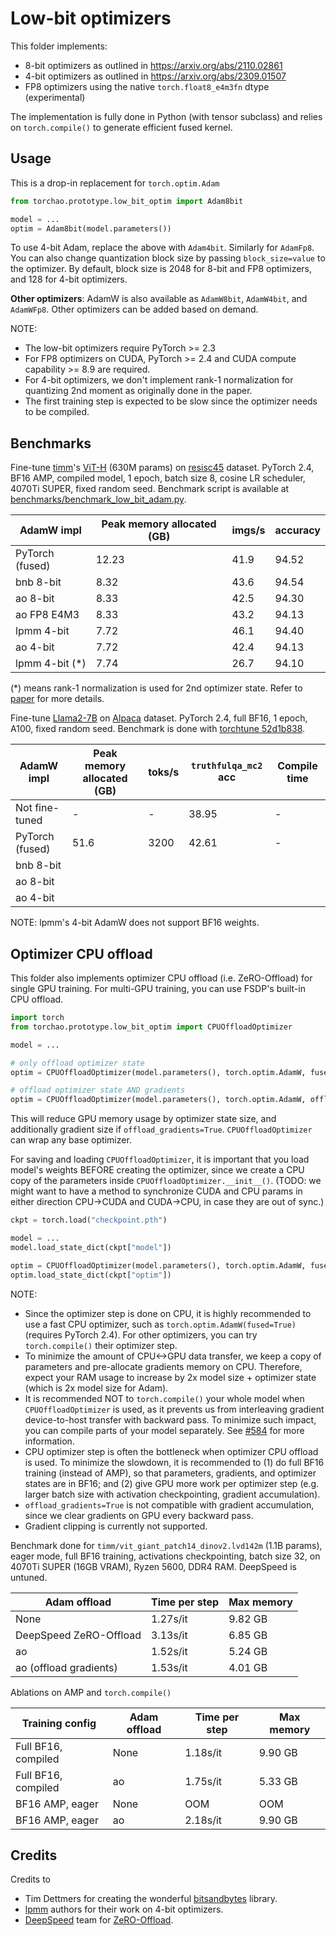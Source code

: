 # Low-bit optimizers

This folder implements:

- 8-bit optimizers as outlined in https://arxiv.org/abs/2110.02861
- 4-bit optimizers as outlined in https://arxiv.org/abs/2309.01507
- FP8 optimizers using the native `torch.float8_e4m3fn` dtype (experimental)

The implementation is fully done in Python (with tensor subclass) and relies on `torch.compile()` to generate efficient fused kernel.

## Usage

This is a drop-in replacement for `torch.optim.Adam`

```python
from torchao.prototype.low_bit_optim import Adam8bit

model = ...
optim = Adam8bit(model.parameters())
```

To use 4-bit Adam, replace the above with `Adam4bit`. Similarly for `AdamFp8`. You can also change quantization block size by passing `block_size=value` to the optimizer. By default, block size is 2048 for 8-bit and FP8 optimizers, and 128 for 4-bit optimizers.

**Other optimizers**: AdamW is also available as `AdamW8bit`, `AdamW4bit`, and `AdamWFp8`. Other optimizers can be added based on demand.

NOTE:
- The low-bit optimizers require PyTorch >= 2.3
- For FP8 optimizers on CUDA, PyTorch >= 2.4 and CUDA compute capability >= 8.9 are required.
- For 4-bit optimizers, we don't implement rank-1 normalization for quantizing 2nd moment as originally done in the paper.
- The first training step is expected to be slow since the optimizer needs to be compiled.

## Benchmarks

Fine-tune [timm](https://github.com/huggingface/pytorch-image-models)'s [ViT-H](https://huggingface.co/timm/vit_huge_patch14_224.orig_in21k) (630M params) on [resisc45](https://huggingface.co/datasets/timm/resisc45) dataset. PyTorch 2.4, BF16 AMP, compiled model, 1 epoch, batch size 8, cosine LR scheduler, 4070Ti SUPER, fixed random seed. Benchmark script is available at [benchmarks/benchmark_low_bit_adam.py](../../../benchmarks/benchmark_low_bit_adam.py).

AdamW impl      | Peak memory allocated (GB) | imgs/s | accuracy
----------------|----------------------------|--------|----------
PyTorch (fused) | 12.23                      | 41.9   | 94.52
bnb 8-bit       |  8.32                      | 43.6   | 94.54
ao 8-bit        |  8.33                      | 42.5   | 94.30
ao FP8 E4M3     |  8.33                      | 43.2   | 94.13
lpmm 4-bit      |  7.72                      | 46.1   | 94.40
ao 4-bit        |  7.72                      | 42.4   | 94.13
lpmm 4-bit (*)  |  7.74                      | 26.7   | 94.10

(*) means rank-1 normalization is used for 2nd optimizer state. Refer to [paper](https://arxiv.org/abs/2309.01507) for more details.

Fine-tune [Llama2-7B](https://huggingface.co/meta-llama/Llama-2-7b) on [Alpaca](https://huggingface.co/datasets/tatsu-lab/alpaca) dataset. PyTorch 2.4, full BF16, 1 epoch, A100, fixed random seed. Benchmark is done with [torchtune 52d1b838](https://github.com/pytorch/torchtune/tree/52d1b838c1c35b5e75fddf8776be400adc36dff5).

AdamW impl       | Peak memory allocated (GB) | toks/s | `truthfulqa_mc2` acc | Compile time
-----------------|----------------------------|--------|----------------------|-------------
Not fine-tuned   | -                          | -      | 38.95                | -
PyTorch (fused)  | 51.6                       | 3200   | 42.61                | -
bnb 8-bit        | 
ao 8-bit         | 
ao 4-bit         | 

NOTE: lpmm's 4-bit AdamW does not support BF16 weights.

## Optimizer CPU offload

This folder also implements optimizer CPU offload (i.e. ZeRO-Offload) for single GPU training. For multi-GPU training, you can use FSDP's built-in CPU offload.

```python
import torch
from torchao.prototype.low_bit_optim import CPUOffloadOptimizer

model = ...

# only offload optimizer state
optim = CPUOffloadOptimizer(model.parameters(), torch.optim.AdamW, fused=True)

# offload optimizer state AND gradients
optim = CPUOffloadOptimizer(model.parameters(), torch.optim.AdamW, offload_gradients=True, fused=True)
```

This will reduce GPU memory usage by optimizer state size, and additionally gradient size if `offload_gradients=True`. `CPUOffloadOptimizer` can wrap any base optimizer.

For saving and loading `CPUOffloadOptimizer`, it is important that you load model's weights BEFORE creating the optimizer, since we create a CPU copy of the parameters inside `CPUOffloadOptimizer.__init__()`. (TODO: we might want to have a method to synchronize CUDA and CPU params in either direction CPU->CUDA and CUDA->CPU, in case they are out of sync.)

```python
ckpt = torch.load("checkpoint.pth")

model = ...
model.load_state_dict(ckpt["model"])

optim = CPUOffloadOptimizer(model.parameters(), torch.optim.AdamW, fused=True)
optim.load_state_dict(ckpt["optim"])
```

NOTE:
- Since the optimizer step is done on CPU, it is highly recommended to use a fast CPU optimizer, such as `torch.optim.AdamW(fused=True)` (requires PyTorch 2.4). For other optimizers, you can try `torch.compile()` their optimizer step.
- To minimize the amount of CPU<->GPU data transfer, we keep a copy of parameters and pre-allocate gradients memory on CPU. Therefore, expect your RAM usage to increase by 2x model size + optimizer state (which is 2x model size for Adam).
- It is recommended NOT to `torch.compile()` your whole model when `CPUOffloadOptimizer` is used, as it prevents us from interleaving gradient device-to-host transfer with backward pass. To minimize such impact, you can compile parts of your model separately. See [#584](https://github.com/pytorch/ao/pull/584) for more information.
- CPU optimizer step is often the bottleneck when optimizer CPU offload is used. To minimize the slowdown, it is recommended to (1) do full BF16 training (instead of AMP), so that parameters, gradients, and optimizer states are in BF16; and (2) give GPU more work per optimizer step (e.g. larger batch size with activation checkpointing, gradient accumulation).
- `offload_gradients=True` is not compatible with gradient accumulation, since we clear gradients on GPU every backward pass.
- Gradient clipping is currently not supported.

Benchmark done for `timm/vit_giant_patch14_dinov2.lvd142m` (1.1B params), eager mode, full BF16 training, activations checkpointing, batch size 32, on 4070Ti SUPER (16GB VRAM), Ryzen 5600, DDR4 RAM. DeepSpeed is untuned.

Adam offload           | Time per step | Max memory
-----------------------|---------------|------------
None                   | 1.27s/it      | 9.82 GB
DeepSpeed ZeRO-Offload | 3.13s/it      | 6.85 GB
ao                     | 1.52s/it      | 5.24 GB
ao (offload gradients) | 1.53s/it      | 4.01 GB

Ablations on AMP and `torch.compile()`

Training config     | Adam offload | Time per step | Max memory
--------------------|--------------|---------------|------------
Full BF16, compiled | None         | 1.18s/it      | 9.90 GB
Full BF16, compiled | ao           | 1.75s/it      | 5.33 GB
BF16 AMP, eager     | None         | OOM           | OOM
BF16 AMP, eager     | ao           | 2.18s/it      | 9.90 GB

## Credits

Credits to

- Tim Dettmers for creating the wonderful [bitsandbytes](https://github.com/TimDettmers/bitsandbytes) library.
- [lpmm](https://github.com/thu-ml/low-bit-optimizers) authors for their work on 4-bit optimizers.
- [DeepSpeed](https://github.com/microsoft/DeepSpeed) team for [ZeRO-Offload](https://arxiv.org/abs/2101.06840).
